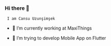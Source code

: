   ### Hi there 👋


     I am Cansu Uzunşimşek

- 🔭 I’m currently working at MaxiThings

- 👯 I’m trying to develop Mobile App on Flutter



